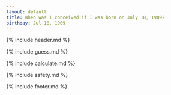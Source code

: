 ```yaml
---
layout: default
title: When was I conceived if I was born on July 18, 1909?
birthday: Jul 18, 1909
---
```


{% include header.md %}

{% include guess.md %}

{% include calculate.md %}

{% include safety.md %}

{% include footer.md %}



